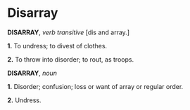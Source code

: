 # Disarray

**DISARRAY**, _verb transitive_ \[dis and array.\]

**1.** To undress; to divest of clothes.

**2.** To throw into disorder; to rout, as troops.

**DISARRAY**, _noun_

**1.** Disorder; confusion; loss or want of array or regular order.

**2.** Undress.